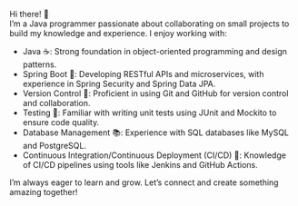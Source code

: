 Hi there! 👋 <br/>
I’m a Java programmer passionate about collaborating on small projects to build my knowledge and experience. I enjoy working with:

- Java :coffee:: Strong foundation in object-oriented programming and design patterns. <br/>
- Spring Boot :leaves:: Developing RESTful APIs and microservices, with experience in Spring Security and Spring Data JPA. <br/>
- Version Control :file_folder:: Proficient in using Git and GitHub for version control and collaboration. <br/>
- Testing :test_tube:: Familiar with writing unit tests using JUnit and Mockito to ensure code quality. <br/>
- Database Management :books:: Experience with SQL databases like MySQL and PostgreSQL. <br/>
- Continuous Integration/Continuous Deployment (CI/CD) :rocket:: Knowledge of CI/CD pipelines using tools like Jenkins and GitHub Actions. <br/>

I’m always eager to learn and grow. Let’s connect and create something amazing together!

<!---
foggymeta/foggymeta is a ✨ special ✨ repository because its `README.md` (this file) appears on your GitHub profile.
You can click the Preview link to take a look at your changes.
--->
